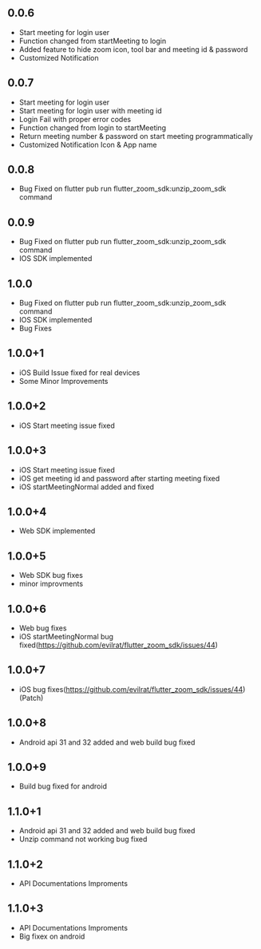 ## 0.0.6

- Start meeting for login user
- Function changed from startMeeting to login
- Added feature to hide zoom icon, tool bar and meeting id & password
- Customized Notification

## 0.0.7

- Start meeting for login user
- Start meeting for login user with meeting id
- Login Fail with proper error codes
- Function changed from login to startMeeting
- Return meeting number & password on start meeting programmatically
- Customized Notification Icon & App name

## 0.0.8

- Bug Fixed on flutter pub run flutter_zoom_sdk:unzip_zoom_sdk command

## 0.0.9

- Bug Fixed on flutter pub run flutter_zoom_sdk:unzip_zoom_sdk command
- IOS SDK implemented

## 1.0.0

- Bug Fixed on flutter pub run flutter_zoom_sdk:unzip_zoom_sdk command
- IOS SDK implemented
- Bug Fixes

## 1.0.0+1

- iOS Build Issue fixed for real devices
- Some Minor Improvements

## 1.0.0+2

- iOS Start meeting issue fixed

## 1.0.0+3

- iOS Start meeting issue fixed
- iOS get meeting id and password after starting meeting fixed
- iOS startMeetingNormal added and fixed

## 1.0.0+4

- Web SDK implemented

## 1.0.0+5

- Web SDK bug fixes
- minor improvments

## 1.0.0+6

- Web bug fixes
- iOS startMeetingNormal bug fixed(https://github.com/evilrat/flutter_zoom_sdk/issues/44)

## 1.0.0+7

- iOS bug fixes(https://github.com/evilrat/flutter_zoom_sdk/issues/44) (Patch)

## 1.0.0+8

- Android api 31 and 32 added and web build bug fixed

## 1.0.0+9

- Build bug fixed for android

## 1.1.0+1

- Android api 31 and 32 added and web build bug fixed
- Unzip command not working bug fixed

## 1.1.0+2

- API Documentations Improments

## 1.1.0+3

- API Documentations Improments
- Big fixex on android